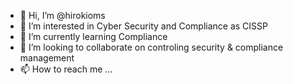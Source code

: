 - 👋 Hi, I’m @hirokioms
- 👀 I’m interested in Cyber Security and Compliance as CISSP
- 🌱 I’m currently learning Compliance
- 💞️ I’m looking to collaborate on controling security & compliance management
- 📫 How to reach me ...

<!---
hirokioms/hirokioms is a ✨ special ✨ repository because its `README.md` (this file) appears on your GitHub profile.
You can click the Preview link to take a look at your changes.
--->
